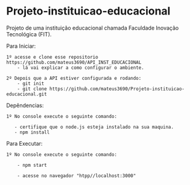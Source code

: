 # Projeto-instituicao-educacional
Projeto de uma instituição educacional chamada Faculdade Inovação Tecnológica (FIT).


Para Iniciar:
  
    1º acesse e clone esse repositorio https://github.com/mateus3690/API_INST_EDUCACIONAL
        - lá vai explicar a como configurar o ambiente.

    2º Depois que a API estiver configurada e rodando:
        - git init
        - git clone https://github.com/mateus3690/Projeto-instituicao-educacional.git     

 
 Depêndencias:
 
    1º No console execute o seguinte comando:
       
       - certifique que o node.js esteja instalado na sua maquina.
       - npm install
    
    
 Para Executar:
    
    1º No console execute o seguinte comando:
      
        - npm start
   
        - acesse no navegador "htpp//localhost:3000"
     
  
      
